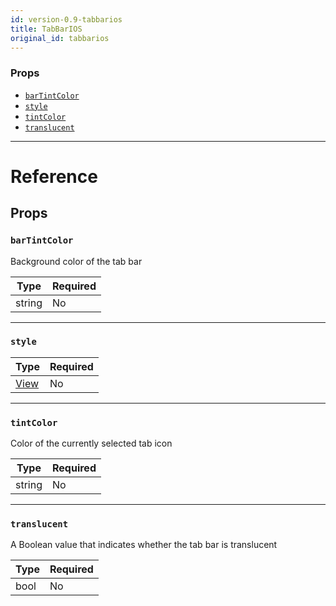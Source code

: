 ```yaml
---
id: version-0.9-tabbarios
title: TabBarIOS
original_id: tabbarios
---
```

### Props

- [`barTintColor`](tabbarios.md#bartintcolor)
- [`style`](tabbarios.md#style)
- [`tintColor`](tabbarios.md#tintcolor)
- [`translucent`](tabbarios.md#translucent)






---

# Reference

## Props

### `barTintColor`

Background color of the tab bar

| Type | Required |
| - | - |
| string | No |




---

### `style`



| Type | Required |
| - | - |
| [View](view.md#style) | No |




---

### `tintColor`

Color of the currently selected tab icon

| Type | Required |
| - | - |
| string | No |




---

### `translucent`

A Boolean value that indicates whether the tab bar is translucent

| Type | Required |
| - | - |
| bool | No |






